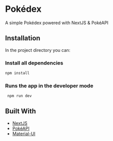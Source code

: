 # Pokédex

A simple Pokédex powered with NextJS & PokéAPI

## Installation

In the project directory you can:

### Install all dependencies

```bash
npm install
```

### Runs the app in the developer mode

```bash
 npm run dev
```

## Built With

- [NextJS](https://nextjs.org/)
- [PokéAPI](https://pokeapi.co/)
- [Material-UI](https://material-ui.com/)
